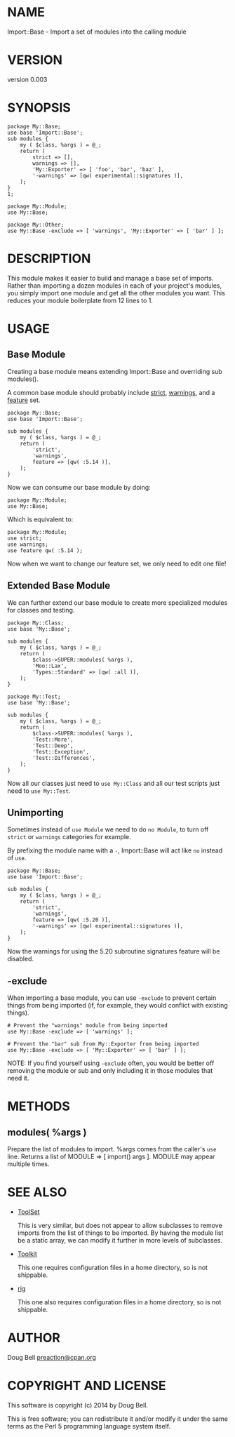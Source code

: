 # NAME

Import::Base - Import a set of modules into the calling module

# VERSION

version 0.003

# SYNOPSIS

    package My::Base;
    use base 'Import::Base';
    sub modules {
        my ( $class, %args ) = @_;
        return (
            strict => [],
            warnings => [],
            'My::Exporter' => [ 'foo', 'bar', 'baz' ],
            '-warnings' => [qw( experimental::signatures )],
        );
    }
    1;

    package My::Module;
    use My::Base;

    package My::Other;
    use My::Base -exclude => [ 'warnings', 'My::Exporter' => [ 'bar' ] ];

# DESCRIPTION

This module makes it easier to build and manage a base set of imports. Rather
than importing a dozen modules in each of your project's modules, you simply
import one module and get all the other modules you want. This reduces your
module boilerplate from 12 lines to 1.

# USAGE

## Base Module

Creating a base module means extending Import::Base and overriding sub modules().

A common base module should probably include [strict](https://metacpan.org/pod/strict),
[warnings](https://metacpan.org/pod/warnings), and a [feature](https://metacpan.org/pod/feature) set.

    package My::Base;
    use base 'Import::Base';

    sub modules {
        my ( $class, %args ) = @_;
        return (
            'strict',
            'warnings',
            feature => [qw( :5.14 )],
        );
    }

Now we can consume our base module by doing:

    package My::Module;
    use My::Base;

Which is equivalent to:

    package My::Module;
    use strict;
    use warnings;
    use feature qw( :5.14 );

Now when we want to change our feature set, we only need to edit one file!

## Extended Base Module

We can further extend our base module to create more specialized modules for
classes and testing.

    package My::Class;
    use base 'My::Base';

    sub modules {
        my ( $class, %args ) = @_;
        return (
            $class->SUPER::modules( %args ),
            'Moo::Lax',
            'Types::Standard' => [qw( :all )],
        );
    }

    package My::Test;
    use base 'My::Base';

    sub modules {
        my ( $class, %args ) = @_;
        return (
            $class->SUPER::modules( %args ),
            'Test::More',
            'Test::Deep',
            'Test::Exception',
            'Test::Differences',
        );
    }

Now all our classes just need to `use My::Class` and all our test scripts just
need to `use My::Test`.

## Unimporting

Sometimes instead of `use Module` we need to do `no Module`, to turn off
`strict` or `warnings` categories for example.

By prefixing the module name with a `-`, Import::Base will act like `no`
instead of `use`.

    package My::Base;
    use base 'Import::Base';

    sub modules {
        my ( $class, %args ) = @_;
        return (
            'strict',
            'warnings',
            feature => [qw( :5.20 )],
            '-warnings' => [qw( experimental::signatures )],
        );
    }

Now the warnings for using the 5.20 subroutine signatures feature will be
disabled.

## -exclude

When importing a base module, you can use `-exclude` to prevent certain things
from being imported (if, for example, they would conflict with existing
things).

    # Prevent the "warnings" module from being imported
    use My::Base -exclude => [ 'warnings' ];

    # Prevent the "bar" sub from My::Exporter from being imported
    use My::Base -exclude => [ 'My::Exporter' => [ 'bar' ] ];

NOTE: If you find yourself using `-exclude` often, you would be better off
removing the module or sub and only including it in those modules that need it.

# METHODS

## modules( %args )

Prepare the list of modules to import. %args comes from the caller's `use` line.
Returns a list of MODULE => \[ import() args \]. MODULE may appear multiple times.

# SEE ALSO

- [ToolSet](https://metacpan.org/pod/ToolSet)

    This is very similar, but does not appear to allow subclasses to remove imports from
    the list of things to be imported. By having the module list be a static array, we
    can modify it further in more levels of subclasses.

- [Toolkit](https://metacpan.org/pod/Toolkit)

    This one requires configuration files in a home directory, so is not shippable.

- [rig](https://metacpan.org/pod/rig)

    This one also requires configuration files in a home directory, so is not shippable.

# AUTHOR

Doug Bell <preaction@cpan.org>

# COPYRIGHT AND LICENSE

This software is copyright (c) 2014 by Doug Bell.

This is free software; you can redistribute it and/or modify it under
the same terms as the Perl 5 programming language system itself.
